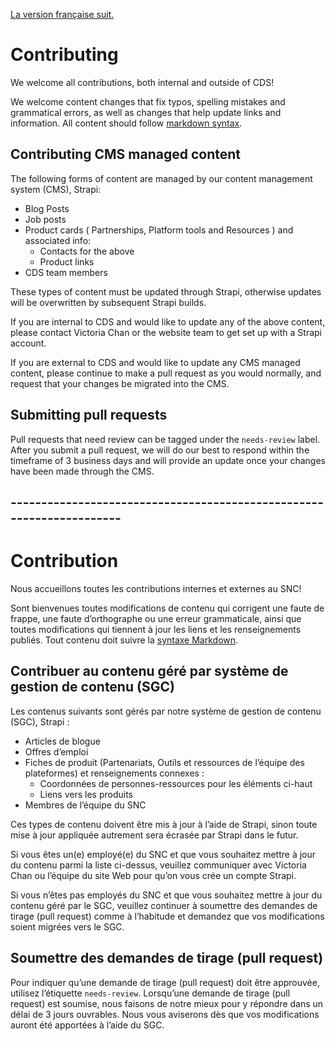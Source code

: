 [La version française suit.](#contribution)

# Contributing

We welcome all contributions, both internal and outside of CDS!

We welcome content changes that fix typos, spelling mistakes and grammatical errors, as well as changes that help update links and information. All content should follow [markdown syntax](https://guides.github.com/features/mastering-markdown/). 

## Contributing CMS managed content

The following forms of content are managed by our content management system (CMS), Strapi:

- Blog Posts
- Job posts
- Product cards ( Partnerships, Platform tools and Resources ) and associated info:
  - Contacts for the above
  - Product links
- CDS team members

These types of content must be updated through Strapi, otherwise updates will be overwritten by subsequent Strapi builds.

If you are internal to CDS and would like to update any of the above content, please contact Victoria Chan or the website team to get set up with a Strapi account. 

If you are external to CDS and would like to update any CMS managed content, please continue to make a pull request as you would normally, and request that your changes be migrated into the CMS.

## Submitting pull requests

Pull requests that need review can be tagged under the `needs-review` label. After you submit a pull request, we will do our best to respond within the timeframe of 3 business days and will provide an update once your changes have been made through the CMS. 

## ---------------------------------------------------------------------

# Contribution 

Nous accueillons toutes les contributions internes et externes au SNC!

Sont bienvenues toutes modifications de contenu qui corrigent une faute de frappe, une faute d’orthographe ou une erreur grammaticale, ainsi que toutes modifications qui tiennent à jour les liens et les renseignements publiés. Tout contenu doit suivre la [syntaxe Markdown](https://guides.github.com/features/mastering-markdown/). 

## Contribuer au contenu géré par système de gestion de contenu (SGC)
Les contenus suivants sont gérés par notre système de gestion de contenu (SGC), Strapi :

- Articles de blogue
- Offres d’emploi
- Fiches de produit (Partenariats, Outils et ressources de l’équipe des plateformes) et renseignements connexes :
  - Coordonnées de personnes-ressources pour les éléments ci-haut
  - Liens vers les produits
- Membres de l’équipe du SNC

Ces types de contenu doivent être mis à jour à l’aide de Strapi, sinon toute mise à jour appliquée autrement sera écrasée par Strapi dans le futur.

Si vous êtes un(e) employé(e) du SNC et que vous souhaitez mettre à jour du contenu parmi la liste ci-dessus, veuillez communiquer avec Victoria Chan ou l’équipe du site Web pour qu’on vous crée un compte Strapi. 

Si vous n’êtes pas employés du SNC et que vous souhaitez mettre à jour du contenu géré par le SGC, veuillez continuer à soumettre des demandes de tirage (pull request) comme à l’habitude et demandez que vos modifications soient migrées vers le SGC.

## Soumettre des demandes de tirage (pull request)

Pour indiquer qu’une demande de tirage (pull request) doit être approuvée, utilisez l’étiquette `needs-review`. Lorsqu’une demande de tirage (pull request) est soumise, nous faisons de notre mieux pour y répondre dans un délai de 3 jours ouvrables. Nous vous aviserons dès que vos modifications auront été apportées à l’aide du SGC. 
